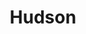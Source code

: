 ---
title:			"Hudson"
post_path:	2017-06-24-hudson
date_start:	2017_06_24
date_end:   2017_06_25
metadata:
  - year: 2017
  - cities:
      - Hudson
      - Kinderhook
  - states:
      - New York
  - countries:
      - The United States
  - continents:
      - North America
photos:
  - ext:    01.jpg
    class:  horizontal
---